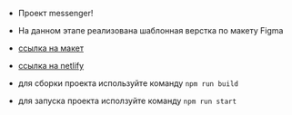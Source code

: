 * Проект messenger!

* На данном этапе реализована шаблонная верстка по макету Figma
* [ссылка на макет](https://www.figma.com/file/jF5fFFzgGOxQeB4CmKWTiE/Chat_external_link?type=design&node-id=1-616&t=TUdkKckr7tkVPzJo-0)
* [ссылка на netlify](https://645a5ae2e0fcb930c18545d7--candid-unicorn-c9c8bb.netlify.app/)

* для сборки проекта используйте команду `npm run build`
* для запуска проекта исползуйте команду `npm run start`
